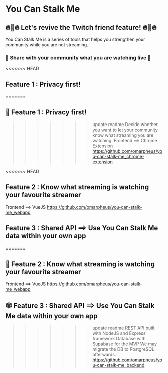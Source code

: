 # You Can Stalk Me
## 🔥🦅🔥 Let's revive the Twitch friend feature! 🔥🦅🔥
You Can Stalk Me is a series of tools that helps you strengthen your community while you are not streaming.

### 🔴 Share with your community what you are watching live 🔴

<<<<<<< HEAD
## Feature 1 : Privacy first!
=======
## 🔐 Feature 1 : Privacy first!
>>>>>>> update readme
Decide whether you want to let your community know what streaming you are watching.
Frontend ==> Chrome Extension
https://github.com/omarpheus/you-can-stalk-me_chrome-extension

<<<<<<< HEAD
## Feature 2 : Know what streaming is watching your favourite streamer
Frontend ==> VueJS
https://github.com/omarpheus/you-can-stalk-me_webapp

## Feature 3 : Shared API ==> Use You Can Stalk Me data within your own app
=======
## 👀 Feature 2 : Know what streaming is watching your favourite streamer
Frontend ==> VueJS
https://github.com/omarpheus/you-can-stalk-me_webapp

## 🕸️ Feature 3 : Shared API ==> Use You Can Stalk Me data within your own app
>>>>>>> update readme
REST API built with NodeJS and Express framework
Database with Supabase for the MVP
We may migrate the DB to PostgreSQL afterwards.
https://github.com/omarpheus/you-can-stalk-me_backend